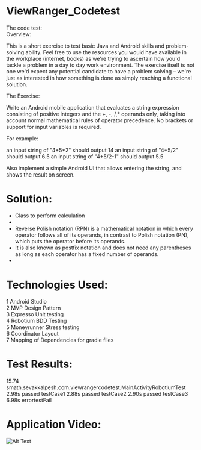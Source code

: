 # ViewRanger_Codetest

The code test: </br>
Overview:

This is a short exercise to test basic Java and Android skills and problem-solving ability. Feel free to use the resources you would have available in the workplace (internet, books) as we're trying to ascertain how you'd tackle a problem in a day to day work environment. The exercise itself is not one we'd expect any potential candidate to have a problem solving – we're just as interested in how something is done as simply reaching a functional solution.

The Exercise:

Write an Android mobile application that evaluates a string expression consisting of positive integers and the +, -, /,* operands only, taking into account normal mathematical rules of operator precedence. No brackets or support for input variables is required.

For example:

an input string of "4+5*2" should output 14
an input string of "4+5/2" should output 6.5
an input string of "4+5/2-1" should output 5.5

Also implement a simple Android UI that allows entering the string, and shows the result on screen.


# Solution:  </br>

 * Class to perform calculation
 *
 * Reverse Polish notation (RPN) is a mathematical notation in which every operator follows all of its operands, in contrast to Polish notation (PN), which puts the operator before its operands.
 * It is also known as postfix notation and does not need any parentheses as long as each operator has a fixed number of operands.
 *


# Technologies Used:  </br>
1 Android Studio </br>
2 MVP Design Pattern </br>
3 Expresso Unit testing </br>
4 Robotium BDD Testing </br>
5 Moneyrunner Stress testing </br>
6 Coordinator Layout </br>
7 Mapping of Dependencies for gradle files

# Test Results:  </br>

15.74 smath.sevakkalpesh.com.viewrangercodetest.MainActivityRobotiumTest
2.98s passed  testCase1
2.88s passed  testCase2
2.90s passed  testCase3
6.98s errortestFail
# Application Video:  </br>
![Alt Text](http://i.giphy.com/xT4uQDGbSKPfSgsrAY.gif)
